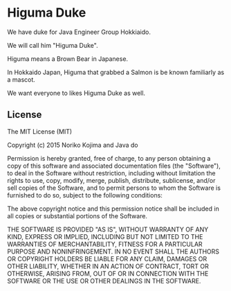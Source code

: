 # Higuma Duke

We have duke for Java Engineer Group Hokkiaido.

We will call him "Higuma Duke".

Higuma means a Brown Bear in Japanese.

In Hokkaido Japan, Higuma that grabbed a Salmon is be known familiarly as a mascot.

We want everyone to likes Higuma Duke as well.


## License

The MIT License (MIT)

Copyright (c) 2015 Noriko Kojima and Java do

Permission is hereby granted, free of charge, to any person obtaining a copy
of this software and associated documentation files (the "Software"), to deal
in the Software without restriction, including without limitation the rights
to use, copy, modify, merge, publish, distribute, sublicense, and/or sell
copies of the Software, and to permit persons to whom the Software is
furnished to do so, subject to the following conditions:

The above copyright notice and this permission notice shall be included in
all copies or substantial portions of the Software.

THE SOFTWARE IS PROVIDED "AS IS", WITHOUT WARRANTY OF ANY KIND, EXPRESS OR
IMPLIED, INCLUDING BUT NOT LIMITED TO THE WARRANTIES OF MERCHANTABILITY,
FITNESS FOR A PARTICULAR PURPOSE AND NONINFRINGEMENT. IN NO EVENT SHALL THE
AUTHORS OR COPYRIGHT HOLDERS BE LIABLE FOR ANY CLAIM, DAMAGES OR OTHER
LIABILITY, WHETHER IN AN ACTION OF CONTRACT, TORT OR OTHERWISE, ARISING FROM,
OUT OF OR IN CONNECTION WITH THE SOFTWARE OR THE USE OR OTHER DEALINGS IN
THE SOFTWARE.
